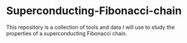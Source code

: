 # Superconducting-Fibonacci-chain
This repository is a collection of tools and data I will use to study the properties of a superconducting Fibonacci chain.
